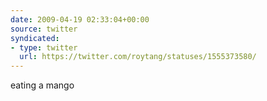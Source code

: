```yaml
---
date: 2009-04-19 02:33:04+00:00
source: twitter
syndicated:
- type: twitter
  url: https://twitter.com/roytang/statuses/1555373580/
---
```


eating a mango